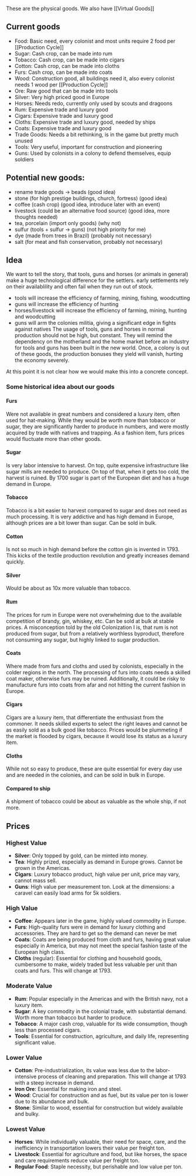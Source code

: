 These are the physical goods. We also have [[Virtual Goods]]
## Current goods
- Food: Basic need, every colonist and most units require 2 food per [[Production Cycle]]
- Sugar: Cash crop, can be made into rum
- Tobacco: Cash crop, can be made into cigars
- Cotton: Cash crop, can be made into cloths
- Furs: Cash crop, can be made into coats
- Wood: Construction good, all buildings need it, also every colonist needs 1 wood per [[Production Cycle]]
- Ore: Raw good that can be made into tools
- Silver: Very high priced good in Europe
- Horses: Needs redo, currently only used by scouts and dragoons
- Rum: Expensive trade and luxury good
- Cigars: Expensive trade and luxury good
- Cloths: Expensive trade and luxury good, needed by ships
- Coats: Expensive trade and luxury good
- Trade Goods: Needs a bit rethinking, is in the game but pretty much unused
- Tools: Very useful, important for construction and pioneering
- Guns: Used by colonists in a colony to defend themselves, equip soldiers

## Potential new goods:
- rename trade goods -> beads (good idea)
- stone (for high prestige buildings, church, fortress) (good idea)
- coffee (cash crop) (good idea, introduce later with an event)
- livestock (could be an alternative food source) (good idea, more thoughts needed)
- tea, porcelain (import only goods) (why not)
- sulfur (tools + sulfur -> guns) (not high priority for me)
- dye (made from trees in Brazil) (probably not necessary)
- salt (for meat and fish conservation, probably not necessary)

## Idea
We want to tell the story, that tools, guns and horses (or animals in general) make a huge technological difference for the settlers. early settlements rely on their availablility and often fail when they run out of stock.
- tools will increase the efficiency of farming, mining, fishing, woodcutting
- guns will increase the efficiency of hunting
- horses/livestock will increase the efficiency of farming, mining, hunting and woodcutting
- guns will arm the colonies militia, giving a significant edge in fights against natives
The usage of tools, guns and horses in normal production should not be high, but constant. They will remind the dependency on the motherland and the home market before an industry for tools and guns has been built in the new world. Once, a colony is out of these goods, the production bonuses they yield will vanish, hurting the economy severely.

At this point it is not clear how we would make this into a concrete concept.

### Some historical idea about our goods

#### Furs
Were not available in great numbers and considered a luxury item, often used for hat-making. While they would be worth more than tobacco or sugar, they are significantly harder to produce in numbers, and were mostly acquired by trade with natives and trapping. As a fashion item, furs prices would fluctuate more than other goods.
#### Sugar
Is very labor intensive to harvest. On top, quite expensive infrastructure like sugar mills are needed to produce. On top of that, when it gets too cold, the harvest is ruined. By 1700 sugar is part of the European diet and has a huge demand in Europe.
#### Tobacco
Tobacco is a bit easier to harvest compared to sugar and does not need as much processing. It is very addictive and has high demand in Europe, although prices are a bit lower than sugar. Can be sold in bulk.
#### Cotton
Is not so much in high demand before the cotton gin is invented in 1793. This kicks of the textile production revolution and greatly increases demand quickly.
#### Silver
Would be about as 10x more valuable than tobacco.
#### Rum
The prices for rum in Europe were not overwhelming due to the available competition of brandy, gin, whiskey, etc. Can be sold at bulk at stable prices.
A misconception told by the old Colonization I is, that rum is not produced from sugar, but from a relatively worthless byproduct, therefore not consuming any sugar, but highly linked to sugar production.
#### Coats
Where  made from furs and cloths and used by colonists, especially in the colder regions in the north. The processing of furs into coats needs a skilled coat maker, otherwise furs may be ruined. Additionally, it could be risky to manufacture furs into coats from afar and not hitting the current fashion in Europe.
#### Cigars
Cigars are a luxury item, that differentiate the enthusiast from the commoner. It needs skilled experts to select the right leaves and cannot be as easily sold as a bulk good like tobacco. Prices would be plummeting if the market is flooded by cigars, because it would lose its status as a luxury item.
#### Cloths
While not so easy to produce, these are quite essential for every day use and are needed in the colonies, and can be sold in bulk in Europe.

#### Compared to ship
A shipment of tobacco could be about as valuable as the whole ship, if not more.

## Prices
### Highest Value

- **Silver**: Only topped by gold, can be minted into money.
- **Tea**: Highly prized, especially as demand in Europe grows. Cannot be grown in the Americas.
- **Cigars**: Luxury tobacco product, high value per unit, price may vary, cannot mass sell.
- **Guns**: High value per measurement ton. Look at the dimensions: a caravel can easily load arms for 5k soldiers.

### High Value

- **Coffee**: Appears later in the game, highly valued commodity in Europe.
- **Furs**: High-quality furs were in demand for luxury clothing and accessories. They are hard to get so the demand can never be met
- **Coats**: Coats are being produced from cloth and furs, having great value especially in America, but may not meet the special fashion taste of the European high class.
- **Cloths** (regular): Essential for clothing and household goods, cumbersome to make, widely traded but less valuable per unit than coats and furs. This will change at 1793.
### Moderate Value

- **Rum**: Popular especially in the Americas and with the British navy, not a luxury item.
- **Sugar**: A key commodity in the colonial trade, with substantial demand. Worth more than tobacco but harder to produce.
- **Tobacco**: A major cash crop, valuable for its wide consumption, though less than processed cigars.
- **Tools**: Essential for construction, agriculture, and daily life, representing significant value.

### Lower Value

- **Cotton**: Pre-industrialization, its value was less due to the labor-intensive process of cleaning and preparation. This will change at 1793 with a steep increase in demand.
- **Iron Ore**: Essential for making iron and steel.
- **Wood**: Crucial for construction and as fuel, but its value per ton is lower due to its abundance and bulk.
- **Stone**: Similar to wood, essential for construction but widely available and bulky.

### Lowest Value

- **Horses**: While individually valuable, their need for space, care, and the inefficiency in transportation lowers their value per freight ton.
- **Livestock**: Essential for agriculture and food, but like horses, the space and care requirements reduce value per freight ton.
- **Regular Food**: Staple necessity, but perishable and low value per ton.